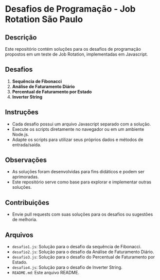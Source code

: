# Desafios de Programação - Job Rotation São Paulo

## Descrição
Este repositório contém soluções para os desafios de programação propostos em um teste de Job Rotation, implementadas em Javascript.

## Desafios
1. **Sequência de Fibonacci**
2. **Análise de Faturamento Diário**
3. **Percentual de Faturamento por Estado**
4. **Inverter String**

## Instruções
- Cada desafio possui um arquivo Javascript separado com a solução.
- Execute os scripts diretamente no navegador ou em um ambiente Node.js.
- Adapte os scripts para utilizar seus próprios dados e métodos de entrada/saída.

## Observações
- As soluções foram desenvolvidas para fins didáticos e podem ser aprimoradas.
- Este repositório serve como base para explorar e implementar outras soluções.

## Contribuições
- Envie pull requests com suas soluções para os desafios ou sugestões de melhoria.

## Arquivos
- `desafio1.js`: Solução para o desafio da sequência de Fibonacci.
- `desafio2.js`: Solução para o desafio da Análise de Faturamento Diário.
- `desafio3.js`: Solução para o desafio do Percentual de Faturamento por Estado.
- `desafio4.js`: Solução para o desafio de Inverter String.
- `README.md`: Este arquivo README.
